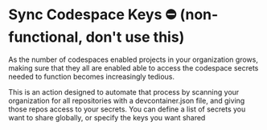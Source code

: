 # Sync Codespace Keys ⛔️ (non-functional, don't use this)

As the number of codespaces enabled projects in your organization grows, making sure that they all are enabled able to access the codespace secrets needed to function becomes increasingly tedious. 

This is an action designed to automate that process by scanning your organization for all repositories with a devcontainer.json file, and giving those repos access to your secrets. You can define a list of secrets you want to share globally, or specify the keys you want shared

